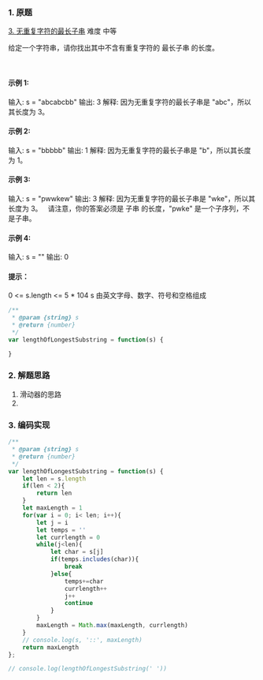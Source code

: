 
### 1. 原题

[3. 无重复字符的最长子串](https://leetcode-cn.com/problems/longest-substring-without-repeating-characters/) 难度 中等

给定一个字符串，请你找出其中不含有重复字符的 最长子串 的长度。

 

#### 示例 1:
输入: s = "abcabcbb"
输出: 3 
解释: 因为无重复字符的最长子串是 "abc"，所以其长度为 3。

#### 示例 2:
输入: s = "bbbbb"
输出: 1
解释: 因为无重复字符的最长子串是 "b"，所以其长度为 1。

#### 示例 3:
输入: s = "pwwkew"
输出: 3
解释: 因为无重复字符的最长子串是 "wke"，所以其长度为 3。
     请注意，你的答案必须是 子串 的长度，"pwke" 是一个子序列，不是子串。

#### 示例 4:
输入: s = ""
输出: 0
 

#### 提示：

0 <= s.length <= 5 * 104
s 由英文字母、数字、符号和空格组成
 

```js
/**
 * @param {string} s
 * @return {number}
 */
var lengthOfLongestSubstring = function(s) {

}
```

### 2. 解题思路
1. 滑动器的思路
2. 

### 3. 编码实现
```js
/**
 * @param {string} s
 * @return {number}
 */
var lengthOfLongestSubstring = function(s) {
    let len = s.length
    if(len < 2){
        return len
    }
    let maxLength = 1
    for(var i = 0; i< len; i++){
        let j = i
        let temps = ''
        let currlength = 0
        while(j<len){
            let char = s[j]
            if(temps.includes(char)){
                break
            }else{
                temps+=char
                currlength++
                j++
                continue
            }
        }
        maxLength = Math.max(maxLength, currlength)
    }
    // console.log(s, '::', maxLength)
    return maxLength
};

// console.log(lengthOfLongestSubstring(' '))
```
